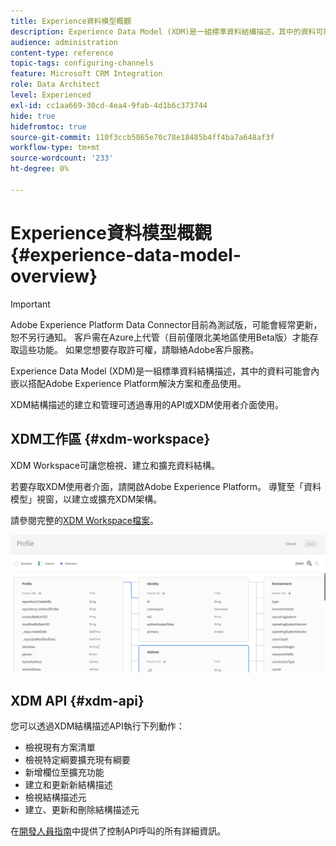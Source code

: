 ```yaml
---
title: Experience資料模型概觀
description: Experience Data Model (XDM)是一組標準資料結構描述，其中的資料可能會內嵌以搭配Adobe Experience Platform解決方案和產品使用。
audience: administration
content-type: reference
topic-tags: configuring-channels
feature: Microsoft CRM Integration
role: Data Architect
level: Experienced
exl-id: cc1aa669-30cd-4ea4-9fab-4d1b6c373744
hide: true
hidefromtoc: true
source-git-commit: 110f3ccb5865e70c78e18485b4ff4ba7a648af3f
workflow-type: tm+mt
source-wordcount: '233'
ht-degree: 0%

---
```


# Experience資料模型概觀 {#experience-data-model-overview}

>[!IMPORTANT]
>
>Adobe Experience Platform Data Connector目前為測試版，可能會經常更新，恕不另行通知。 客戶需在Azure上代管（目前僅限北美地區使用Beta版）才能存取這些功能。 如果您想要存取許可權，請聯絡Adobe客戶服務。

Experience Data Model (XDM)是一組標準資料結構描述，其中的資料可能會內嵌以搭配Adobe Experience Platform解決方案和產品使用。

XDM結構描述的建立和管理可透過專用的API或XDM使用者介面使用。

## XDM工作區 {#xdm-workspace}

XDM Workspace可讓您檢視、建立和擴充資料結構。

若要存取XDM使用者介面，請開啟Adobe Experience Platform。 導覽至「資料模型」視窗，以建立或擴充XDM架構。

請參閱完整的[XDM Workspace檔案](https://experienceleague.adobe.com/docs/experience-platform/xdm/api/getting-started.html?lang=zh-Hant)。

![](assets/aep_xdmworkspace.png)

## XDM API {#xdm-api}

您可以透過XDM結構描述API執行下列動作：

* 檢視現有方案清單
* 檢視特定綱要擴充現有綱要
* 新增欄位至擴充功能
* 建立和更新新結構描述
* 檢視結構描述元
* 建立、更新和刪除結構描述元

在[開發人員指南](https://experienceleague.adobe.com/docs/experience-platform/xdm/api/getting-started.html?lang=zh-Hant)中提供了控制API呼叫的所有詳細資訊。
